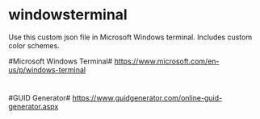 # windowsterminal
Use this custom json file in Microsoft Windows terminal. Includes custom color schemes. 

#Microsoft Windows Terminal#
https://www.microsoft.com/en-us/p/windows-terminal
#
#GUID Generator#
https://www.guidgenerator.com/online-guid-generator.aspx
